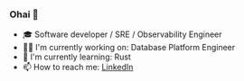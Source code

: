 ### Ohai 👋

- 🎓  Software developer / SRE / Observability Engineer 
- 💪🏻  I'm currently working on: Database Platform Engineer
- 🌱  I'm currently learning: Rust
- 📫  How to reach me: [LinkedIn](https://www.linkedin.com/in/inga-feick-065bb2125/)
